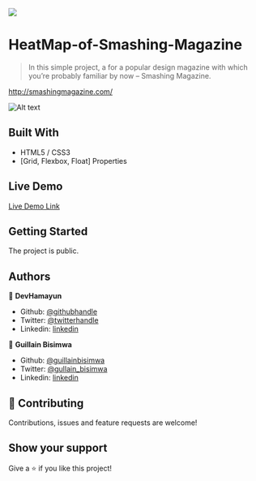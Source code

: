 ![](https://img.shields.io/badge/Microverse-blueviolet)

# HeatMap-of-Smashing-Magazine

> In this simple project, a for a popular design magazine with which you’re probably familiar by now – Smashing Magazine.

http://smashingmagazine.com/

![Alt text](https://github.com/hamayun-cpu/HeatMap-of-Smashing-Magazine/blob/master/screenshot.PNG)

## Built With

- HTML5 / CSS3
- [Grid, Flexbox, Float] Properties

## Live Demo

[Live Demo Link](https://hamayun-cpu.github.io/HeatMap-of-Smashing-Magazine/)

## Getting Started

The project is public.

## Authors

👤 **DevHamayun**

- Github: [@githubhandle](https://github.com/hamayun-cpu)
- Twitter: [@twitterhandle](https://twitter.com/hamayun_waheed)
- Linkedin: [linkedin](https://www.linkedin.com/in/hamayun-waheed/)

👤 **Guillain Bisimwa**

- Github: [@guillainbisimwa](https://github.com/guillainbisimwa)
- Twitter: [@gullain_bisimwa](https://twitter.com/gullain_bisimwa)
- Linkedin: [linkedin](https://www.linkedin.com/in/guillain-bisimwa-8a8b7a7b/)

## 🤝 Contributing

Contributions, issues and feature requests are welcome!

## Show your support

Give a ⭐️ if you like this project!
